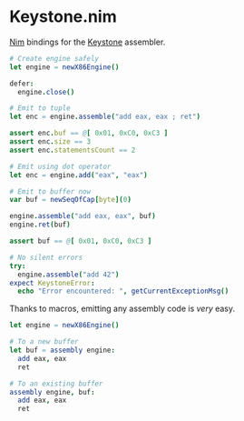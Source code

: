 Keystone.nim
============

[Nim](https://nim-lang.org/) bindings for the [Keystone](http://www.keystone-engine.org/) assembler.

```nim
# Create engine safely
let engine = newX86Engine()

defer:
  engine.close()

# Emit to tuple
let enc = engine.assemble("add eax, eax ; ret")

assert enc.buf == @[ 0x01, 0xC0, 0xC3 ]
assert enc.size == 3
assert enc.statementsCount == 2

# Emit using dot operator
let enc = engine.add("eax", "eax")

# Emit to buffer now
var buf = newSeqOfCap[byte](0)

engine.assemble("add eax, eax", buf)
engine.ret(buf)

assert buf == @[ 0x01, 0xC0, 0xC3 ]

# No silent errors
try:
  engine.assemble("add 42")
expect KeystoneError:
  echo "Error encountered: ", getCurrentExceptionMsg()
```

Thanks to macros, emitting any assembly code is *very* easy.

```nim
let engine = newX86Engine()

# To a new buffer
let buf = assembly engine:
  add eax, eax
  ret

# To an existing buffer
assembly engine, buf:
  add eax, eax
  ret
```
